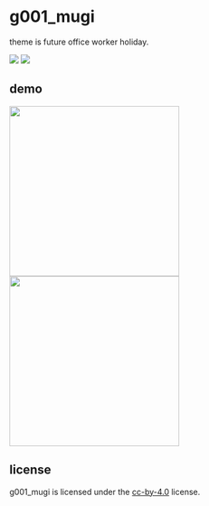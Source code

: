 g001_mugi
====

theme is future office worker holiday.

<img src="https://img.shields.io/badge/-Unity-000000.svg?logo=unity&style=plastic"> <img src="https://img.shields.io/badge/-Excel-239E62.svg?logo=microsoft-excel&style=plastic">

## demo

<img height="300" src="https://fpiccdn.com/24545_2/w500/h0/mratio/ejpg/?20bec34219858e3a3ff5ba40da2528e3">  <img height="300" src="https://fpiccdn.com/24545_3/w500/h0/mratio/ejpg/?20bec34219858e3a3ff5ba40da2528e3">  

## license

g001_mugi is licensed under the [cc-by-4.0](https://creativecommons.org/licenses/by/4.0/deed.en) license.
